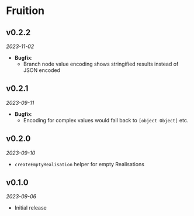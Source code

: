 # Fruition

## v0.2.2
_2023-11-02_

 * **Bugfix**:
   * Branch node value encoding shows stringified results instead of JSON encoded

## v0.2.1
_2023-09-11_

 * **Bugfix**:
   * Encoding for complex values would fall back to `[object Object]` etc.

## v0.2.0
_2023-09-10_

 * `createEmptyRealisation` helper for empty Realisations

## v0.1.0
_2023-09-06_

 * Initial release
